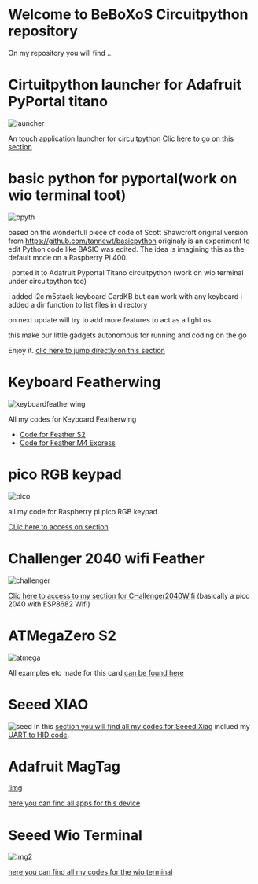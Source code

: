 <h1>Welcome to BeBoXoS Circuitpython repository</h1>

On my repository you will find ...

<h1>Cirtuitpython launcher for Adafruit PyPortal titano</h1>

![launcher](/images/launcher.png)

An touch application launcher for circuitpython 
[Clic here to go on this section](https://github.com/beboxos/circuitpython/tree/main/pyportal%20titano/Circuitpyton%20launcher)


<h1>basic python for pyportal(work on wio terminal toot)</h1>

![bpyth](https://github.com/tannewt/basicpython/raw/main/example.svg)

based on the wonderfull piece of code of Scott Shawcroft
original version from https://github.com/tannewt/basicpython
originaly is an experiment to edit Python code like BASIC was edited.
The idea is imagining this as the default mode on a Raspberry Pi 400.

i ported it to Adafruit Pyportal Titano circuitpython
(work on wio terminal under circuitpython too)

i added i2c m5stack keyboard CardKB but can work with any keyboard
i added a dir function to list files in directory

on next update will try to add more features to act as a light os

this make our little gadgets autonomous for running and coding on the go

Enjoy it.
[clic here to jump directly on this section](https://github.com/beboxos/circuitpython/tree/main/pyportal%20titano/basicpython)


<h1>Keyboard Featherwing</h1>

![keyboardfeatherwing](/images/keyboardfeatherwing.png)

All my codes for Keyboard Featherwing
* [Code for Feather S2](https://github.com/beboxos/circuitpython/tree/main/Keyboard_Featherwing/FeatherS2)
* [Code for Feather M4 Express](https://github.com/beboxos/circuitpython/tree/main/Keyboard_Featherwing/M4_Express_Feather)

<h1>pico RGB keypad</h1>

![pico](/images/picorgb.jpg)

all my code for Raspberry pi pico RGB keypad

[CLic here to access on section](https://github.com/beboxos/circuitpython/tree/main/pico%20RGB%20Keyboard)

<h1>Challenger 2040 wifi Feather</h1>

![challenger](/images/challenger.png)

[Clic here to access to my section for CHallenger2040Wifi](https://github.com/beboxos/circuitpython/tree/main/Challenger2040WiFi) (basically a pico 2040 with ESP8682 Wifi)

<h1>ATMegaZero S2</h1>

![atmega](/images/atmegazero.png)

All examples etc made for this card [can be found here](https://github.com/beboxos/circuitpython/tree/main/ATMegaZero%20S2)

<h1>Seeed XIAO</h1>

![seed](/images/xiao.png)
 In this [section you will find all my codes for Seeed Xiao](https://github.com/beboxos/circuitpython/tree/main/Seeed%20XIAO) inclued my [UART to HID code](https://github.com/beboxos/circuitpython/tree/main/Seeed%20XIAO/UartToHID).

<h1>Adafruit MagTag</h1>

[!img](/images/img.jpg)

[here you can find all apps for this device](https://github.com/beboxos/circuitpython/tree/main/MagTag)

<h1>Seeed Wio Terminal</h1>

![img2](/images/wio.png)

[here you can find all my codes for the wio terminal](https://github.com/beboxos/circuitpython/tree/main/WIO%20terminal)
